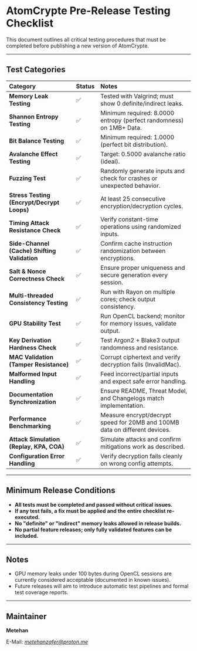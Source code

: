 # AtomCrypte Pre-Release Testing Checklist

This document outlines all critical testing procedures that must be completed before publishing a new version of AtomCrypte.

---

## Test Categories

| Category | Status | Notes |
|:--|:--|:--|
| **Memory Leak Testing** | ✅ | Tested with Valgrind; must show 0 definite/indirect leaks. |
| **Shannon Entropy Testing** | ✅ | Minimum required: 8.0000 entropy (perfect randomness) on 1MB+ Data. |
| **Bit Balance Testing** | ✅ | Minimum required: 1.0000 (perfect bit distribution). |
| **Avalanche Effect Testing** | ✅ | Target: 0.5000 avalanche ratio (ideal). |
| **Fuzzing Test** | ✅ | Randomly generate inputs and check for crashes or unexpected behavior. |
| **Stress Testing (Encrypt/Decrypt Loops)** | ✅ | At least 25 consecutive encryption/decryption cycles. |
| **Timing Attack Resistance Check** | ✅ | Verify constant-time operations using randomized inputs. |
| **Side-Channel (Cache) Shifting Validation** | ✅ | Confirm cache instruction randomization between encryptions. |
| **Salt & Nonce Correctness Check** | ✅ | Ensure proper uniqueness and secure generation every session. |
| **Multi-threaded Consistency Testing** | ✅ | Run with Rayon on multiple cores; check output consistency. |
| **GPU Stability Test** | ✅ | Run OpenCL backend; monitor for memory issues, validate output. |
| **Key Derivation Hardness Check** | ✅ | Test Argon2 + Blake3 output randomness and resistance. |
| **MAC Validation (Tamper Resistance)** | ✅ | Corrupt ciphertext and verify decryption fails (InvalidMac). |
| **Malformed Input Handling** | ✅ | Feed incorrect/partial inputs and expect safe error handling. |
| **Documentation Synchronization** | ✅ | Ensure README, Threat Model, and Changelogs match implementation. |
| **Performance Benchmarking** | ✅ | Measure encrypt/decrypt speed for 20MB and 100MB data on different devices. |
| **Attack Simulation (Replay, KPA, COA)** | ✅ | Simulate attacks and confirm mitigations work as described. |
| **Configuration Error Handling** | ✅ | Verify decryption fails cleanly on wrong config attempts. |

---

## Minimum Release Conditions

- **All tests must be completed and passed without critical issues.**
- **If any test fails, a fix must be applied and the entire checklist re-executed.**
- **No "definite" or "indirect" memory leaks allowed in release builds.**
- **No partial feature releases; only fully validated features can be included.**

---

## Notes

- GPU memory leaks under 100 bytes during OpenCL sessions are currently considered acceptable (documented in known issues).
- Future releases will aim to introduce automatic test pipelines and formal test coverage reports.

---

## Maintainer

**Metehan**

E-Mail: *metehanzafer@proton.me*

